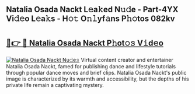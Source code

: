 ## Natalia Osada Nackt L𝚎a𝚔ed N𝚞𝚍e - Part-4YX Vi𝚍𝚎o L𝚎a𝚔s - H𝚘𝚝 O𝚗𝚕yf𝚊ns P𝚑𝚘tos 082kv

# <h2><a href="http://kfekn9i.oniu.top/?m=Natalia+Osada+Nackt">🔗👉 🔴 Natalia Osada Nackt P𝚑ot𝚘𝚜 V𝚒d𝚎o</a></h2>

[![Natalia Osada Nackt Nu𝚍e𝚜](https://i.imgur.com/0qMVB7G.gif)](http://kfekn9i.oniu.top/?m=Natalia+Osada+Nackt)
Virtual content creator and entertainer Natalia Osada Nackt, famed for publishing dance and lifestyle tutorials through popular dance moves and brief clips. Natalia Osada Nackt's public image is characterized by its warmth and accessibility, but the depths of his private life remain a captivating mystery.  
